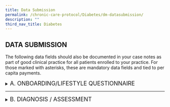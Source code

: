 ```yaml
---
title: Data Submission
permalink: /chronic-care-protocol/Diabetes/dm-datasubmission/
description: ""
third_nav_title: Diabetes
---
```

<h2> DATA SUBMISSION </h2>

The following data fields should also be documented in your case notes as part of good clinical practice for all patients enrolled to your practice.
For those marked with asterisks, these are mandatory data fields and tied to per capita payments. 

<details><summary><font size="+1">A.	ONBOARDING/LIFESTYLE QUESTIONNAIRE </font></summary>

1.	Smoking Status*  (Never Smoker, Ex Smoker, Current)

	a.	Year started smoking* (Date)( (if smoker)
2.	No. of sticks smoked/day*(Numeric) (if smoker)
</details>
<hr>
<details><summary><font size="+1">B. DIAGNOSIS / ASSESSMENT</font></summary>

<h3>DM CONTROL</h3>

1.	HbA1c (%)*or Fasting Plasma Glucose (FPG) (mmol/L or (mg/ dL)<br>
2.	Oral Glucose Tolerance Test (OGTT) (mmol/L or mg/dL)<br>
3.	Diagnosis Year 

<h3>LIPID CONTROL</h3>

1.	LDL-C (mg/dL)* or LDL-C (mmol/L)* 

<h3>BLOOD PRESSURE CONTROL</h3>

1.	Systolic BP (mmHg)* <br>
2.	Diastolic BP (mmHg)* 

<h3>WEIGHT</h3>

1.	BMI (kg/m2), calculated from height*, weight*<br>
2.	Date of screening

<h3>NEPHROPATHY ASSESSMENT</h3>

1.	Serum creatinine* (μmol/L) or eGFR (ml/min/1.73m2)*  <br>
2.	Urine ACR (mg/mmol)*  or Urine PCR (mg/mmol)* 

<h3>EYE ASSESSMENT</h3> 

1.	Conducted *(Yes/No)<br>
2.	Date of visit <br>
3.	Image quality sufficient for reporting (Yes/ No)<br>
4.	Results* <br>

	i.	No diabetic retinopathy/maculopathy <br>

	ii.	Diabetic retinopathy present (Left/Right/Both)<br>

		a.	Non-Proliferative retinopathy <br>
				- mild (Left/Right/Both)<br>
				- moderate (Left/Right/Both)<br>
				- severe (Left/Right/Both)<br>

		b.	Proliferative diabetic retinopathy (Left/Right/Both)<br>

	iii.	Diabetic maculopathy present (Left/Right/Both) <br>

5.	Follow up actions

	i.	Annual rescreen/ or 

	ii.	Refer to ophthalmologist with or without urgency or 

	iii.	Repeat in 6 months or 

	iv.	Others

6.	Other findings (optional)

7.	Detailed report & image (optional)  

<h3>FOOT ASSESSMENT</h3> 

1.	Conducted*(Yes/No)
2.	Date of visit
3.	Outcome* (refer to ACG 2019 DFS guideline) for both left and right foot 
	i.	Low risk diabetic foot ulcers

	ii.	Moderate risk for diabetic foot ulcers 

	iii.	High Risk for diabetic foot ulcers
4.	DFS performed by (Nurse, Technician, Podiatrist etc) 
5.	Services provider (PCN, CHC, SATA, in house etc) 
6.	Patient Education done (Yes/No)

<h3>VACCINATION</h3>

1.	Influenza Vaccination* (Yes/No), Date of Vaccination
2.	Pneumococcal Vaccination* (Yes/No), Date of Vaccination

<h3>SMOKING</h3>

1.	Smoking Status*  (Never Smoker, Ex Smoker, Current)
	
2.	Year started smoking* (Date)( (if smoker)
	
3.	No. of sticks smoked/day*(Numeric) (if smoker)

4.	State of change:

	(i) Pre-contemplation, 
	
	(ii) Contemplation, 
	
	(iii) Preparation 
	
	(iv) Action, OR 
	
	(v) Maintenance.
</details>